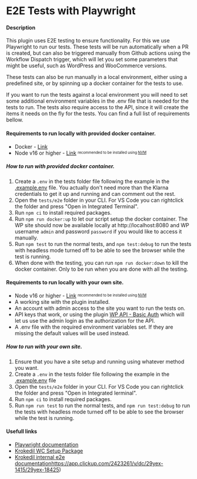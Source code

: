 # E2E Tests with Playwright

#### Description
This plugin uses E2E testing to ensure functionality. For this we use Playwright to run our tests. These tests will be run automatically when a PR is created, but can also be triggered manually from Github actions using the Workflow Dispatch trigger, which will let you set some parameters that might be useful, such as WordPress and WooCommerce versions.

These tests can also be run manually in a local environment, either using a predefined site, or by spinning up a docker container for the tests to use.

If you want to run the tests against a local environment you will need to set some additional environment variables in the .env file that is needed for the tests to run. The tests also require access to the API, since it will create the items it needs on the fly for the tests. You can find a full list of requirements bellow.

#### Requirements to run locally with provided docker container.
* Docker - [Link](https://www.docker.com/products/docker-desktop/)
* Node v16 or higher - [Link](https://nodejs.org/en/download/) <sup><sub>recommended to be installed using [NVM](https://github.com/nvm-sh/nvm)</sub></sup>

##### How to run with provided docker container.
1. Create a `.env` in the tests folder file following the example in the [.example.env](./.example.env) file. You actually don't need more than the Klarna credentials to get it up and running and can comment out the rest.
2. Open the `tests/e2e` folder in your CLI. For VS Code you can rightclick the folder and press "Open in Integrated Terminal".
3. Run `npm ci` to install required packages.
4. Run `npm run docker:up` to let our script setup the docker container. The WP site should now be available locally at http://localhost:8080 and WP username `admin` and password `password` if you would like to access it manually.
5. Run `npm test` to run the normal tests, and `npm test:debug` to run the tests with headless mode turned off to be able to see the browser while the test is running.
6. When done with the testing, you can run `npm run docker:down` to kill the docker container. Only to be run when you are done with all the testing.

#### Requirements to run locally with your own site.
* Node v16 or higher - [Link](https://nodejs.org/en/download/) <sup><sub>recommended to be installed using [NVM](https://github.com/nvm-sh/nvm)</sub></sup>
* A working site with the plugin installed.
* An account with admin access to the site you want to run the tests on.
* API keys that work, or using the plugin [WP API - Basic Auth](https://github.com/WP-API/Basic-Auth) which will let us use the admin login as the authorization for the API.
* A .env file with the required environment variables set. If they are missing the default values will be used instead.

##### How to run with your own site.
1. Ensure that you have a site setup and running using whatever method you want.
2. Create a `.env` in the tests folder file following the example in the [.example.env](./.example.env) file
3. Open the `tests/e2e` folder in your CLI. For VS Code you can rightclick the folder and press "Open in Integrated Ierminal".
4. Run `npm ci` to install required packages.
5. Run `npm run test` to run the normal tests, and `npm run test:debug` to run the tests with headless mode turned off to be able to see the browser while the test is running.

#### Usefull links
* [Playwright documentation](https://playwright.dev/docs/intro)
* [Krokedil WC Setup Package](https://krokedil.se)
* [Krokedil internal e2e documentation](https://krokedil.se)https://app.clickup.com/2423261/v/dc/29yex-1415/29yex-18425)
